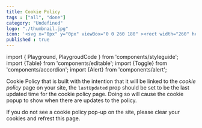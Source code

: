 ```yaml
---
title: Cookie Policy
tags : ["all", "done"]
category: "Undefined"
logo: "./thumbnail.jpg"
icon: '<svg x="0px" y="0px" viewBox="0 0 260 180" ><rect width="260" height="180" fill="var(--color-bg)"></rect>	<path fill="var(--color-contrast-low)" d="M137.4,65.6c0-4.1-3.3-7.4-7.4-7.4s-7.4,3.3-7.4,7.4s3.3,7.4,7.4,7.4C134.1,73,137.4,69.7,137.4,65.6z		 M124.7,65.6c0-2.9,2.4-5.3,5.3-5.3c2.9,0,5.3,2.4,5.3,5.3c0,2.9-2.4,5.3-5.3,5.3C127.1,70.9,124.7,68.5,124.7,65.6z"/>	<path fill="var(--color-contrast-low)" d="M158.5,114.5c-0.4-1.9-2.2-3.3-4.1-3.3h-0.1c-0.5-1.7-2-3-3.7-3.2c-1.8-0.2-3.5,0.8-4.2,2.5l-11.1-7.5l-2-13.1		V78.3c0-0.4-0.2-0.8-0.6-0.9l-17-8.5c-0.1-0.1-0.3-0.1-0.5-0.1H99.2c-0.6,0-1.1,0.5-1.1,1.1v19.1c0,0.6,0.5,1.1,1.1,1.1h5.3		c0.2,0,0.3-0.1,0.5-0.1l1.4,0.9l-0.8,2c0,0.1-0.1,0.2-0.1,0.4v11.4l-7.3,15.7c-0.2,0.3-0.1,0.7,0.1,1c0.2,0.3,0.5,0.5,0.9,0.5h7.4		c0.4,0,0.8-0.2,0.9-0.6l7.4-14.9c0.1-0.1,0.1-0.3,0.1-0.5v-6.5l5.3,6.8v14.5c0,0.6,0.5,1.1,1.1,1.1h7.4c0.6,0,1.1-0.5,1.1-1.1v-14		l11.6,7.8c-1.8,0.5-3.1,2.2-3.1,4.1v2.1c0,0.6,0.5,1.1,1.1,1.1h21.2c0.6,0,1.1-0.5,1.1-1.1v-2.1C161.8,116.7,160.5,115,158.5,114.5		z M134.1,104.9l10,6.8c-0.6,0.3-1,0.6-1.4,1.1l-11.7-7.9H134.1z M108.6,85.1l-3-2v-5.8h5.9L108.6,85.1z M105.6,87.7v-2.1l2.2,1.5		l-0.6,1.6L105.6,87.7z M127.9,119.7h-5.3v-13.8c0-0.2-0.1-0.5-0.2-0.7l-7.4-9.5c-0.3-0.4-0.8-0.5-1.2-0.4c-0.4,0.1-0.7,0.5-0.7,1		v9.3l-7,14h-5.1l6.7-14.4c0.1-0.1,0.1-0.3,0.1-0.4V93.4l6.3-16.8c0.1-0.3,0.1-0.7-0.1-1c-0.2-0.3-0.5-0.5-0.9-0.5h-8.5		c-0.6,0-1.1,0.5-1.1,1.1v11.7h-3.2v-17h14.6l16.2,8.1v11c0,0.1,0,0.1,0,0.2l1.9,12.6h-3.3L126.8,92v-9.4c0-0.5-0.4-0.9-0.9-1		c-0.5-0.1-1,0.2-1.2,0.6l-4.2,10.6c-0.1,0.3-0.1,0.7,0.1,1l7.2,10.3V119.7z M124.8,96l-2.1-3l2-5v4c0,0.1,0,0.2,0,0.3l1.2,4.4		L124.8,96z M159.7,119.7h-19.1v-1.1c0-1.2,0.9-2.1,2.1-2.1c0.6,0,1.1-0.5,1.1-1.1c0-1.2,0.9-2.1,2.1-2.1h1.1c0.6,0,1.1-0.5,1.1-1.1		c0-1.2,0.9-2.1,2.1-2.1s2.1,0.9,2.1,2.1c0,0.6,0.5,1.1,1.1,1.1h1.1c1.2,0,2.1,0.9,2.1,2.1c0,0.6,0.5,1.1,1.1,1.1		c1.2,0,2.1,0.9,2.1,2.1V119.7z"/>	<path fill="var(--color-contrast-low)" d="M128.9,115.5h2.1v2.1h-2.1V115.5z"/>	<path fill="var(--color-contrast-low)" d="M128.9,114.4h2.1v2.1h-2.1V114.4z"/></svg>'
published : true
---
```

import { Playground, PlaygroudCode } from 'components/styleguide';
import {Table} from 'components/editable';
import {Toggle} from 'components/accordion';
import {Alert} from 'components/alert';

Cookie Policy that is built with the intention that it will be linked to the *cookie policy* page on your site, the `lastUpdated` prop should be set to be the last updated time for the cookie policy page. Doing so will cause the cookie popup to show when there are updates to the policy.

<Alert type="info">
    <p>If you do not see a cookie policy pop-up on the site, please clear your cookies and refrest this page.</p>
</Alert>

<Toggle title="Props" isExpanded>
    <Table
        layout="standard"
        headings={['prop', 'Type', 'Description']}
        data={[
            ['content', 'string', '...'],
            ['expirationDays', 'number', '...'],
            ['lastUpdated', 'string', '...'],
            ['prefix', 'string', '...'],
            ['title', 'string', '...'],
            ['accept', 'string', '...'],
        ]}
    />
</Toggle>

